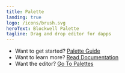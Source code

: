 ```yaml
---
title: Palette
landing: true
logo: /icons/brush.svg
heroText: Blockwell Palette
tagline: Drag and drop editor for dapps
---
```


<div class="home-section">
<div class="home-section-inner">
    
<div class="buttons">

- Want to get started? [Palette Guide](./basics.md)
- Want to learn more? [Read Documentation](./introduction.md)
- Want the editor? [Go To Palettes](https://app.blockwell.ai/palette2)

</div>

</div></div>

